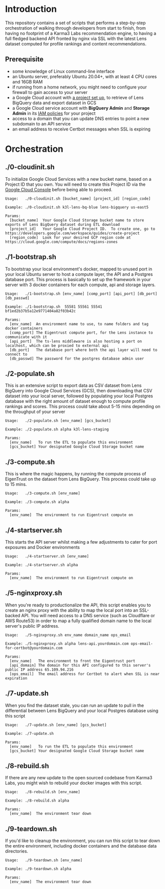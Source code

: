 # Introduction
This repository contains a set of scripts that performs a step-by-step orchestration of walking through developers from start to finish, 
from having no footprint of a Karma3 Labs recommendation engine, to having a full fledged backend API fronted by nginx via SSL with 
the latest Lens dataset computed for profile rankings and content recommendations.

## Prerequisite
- some knowledge of Linux command-line interface
- an Ubuntu server, preferably Ubuntu 20.04+, with at least 4 CPU cores and 16GB RAM
- if running from a home network, you might need to configure your firewall to gain access to your server
- a Google Cloud account with [a project set up](https://cloud.google.com/resource-manager/docs/creating-managing-projects), to retrieve of Lens BigQuery data and export dataset in GCS
- a Google Cloud service account with **BigQuery Admin** and **Storage Admin** in its [IAM policies](https://console.cloud.google.com/iam-admin/iam) for your project
- access to a domain that you can update DNS entries to point a new subdomain to an API service
- an email address to receive Certbot messages when SSL is expiring

# Orchestration

## ./0-cloudinit.sh
To initialize Google Cloud Services with a new bucket name, based on a Project ID that you own.  You will need to create this Project ID
via the [Google Cloud Console](https://developers.google.com/workspace/guides/create-project) before being able to proceed.
```
Usage:   ./0-cloudinit.sh [bucket_name] [project_id] [region_code]

Example: ./0-cloudinit.sh k3l-lens-bq-blue lens-bigquery us-east5

Params:
  [bucket_name]  Your Google Cloud Storage bucket name to store exports of Lens BigQuery dataset during ETL download
  [project_id]   Your Google Cloud Project ID.  To create one, go to https://developers.google.com/workspace/guides/create-project
  [region_code]  Look for your desired GCP region code at https://cloud.google.com/compute/docs/regions-zones
```

## ./1-bootstrap.sh
To bootstrap your local environment's docker, mapped to unused port in your local Ubuntu server to host a compute layer, the API and a Postgres database port.
This process is basically to set up the framework in your server with 3 docker containers for each compute, api and storage layers.
```
Usage:   ./1-bootstrap.sh [env_name] [comp_port] [api_port] [db_port] [db_passwd]

Example: ./1-bootstrap.sh  55581 55561 55541 bf1ed2b37b5a12e9771404a82f03b42c

Params:
  [env_name]  An environment name to use, to name folders and tag docker containers
  [comp_port] The Eigentrust compute port, for the Lens instance to communicate with it
  [api_port]  The ts-lens middleware is also hosting a port on localhost, which can be proxied to external api
  [db_port]   The database port where both the api layer will need to connect to
  [db_passwd] The password for the postgres database admin user
```

## ./2-populate.sh
This is an extensive script to export data as CSV dataset from Lens BigQuery into Google Cloud Services (GCS), then downloading that CSV dataset into
your local server, followed by populating your local Postgres database with the right amount of dataset enough to compute profile rankings and scores.
This process could take about 5-15 mins depending on the throughput of your server
```
Usage:   ./2-populate.sh [env_name] [gcs_bucket]

Example: ./2-populate.sh alpha k3l-lens-staging

Params:
  [env_name]   To run the ETL to populate this environment
  [gcs_bucket] Your designated Google Cloud Storage bucket name
```

## ./3-compute.sh
This is where the magic happens, by running the compute process of EigenTrust on the dataset from Lens BigQuery.  This process could take up to 15 mins.
```
Usage:   ./3-compute.sh [env_name]

Example: ./3-compute.sh alpha

Params:
  [env_name]  The environment to run Eigentrust compute on
```

## ./4-startserver.sh
This starts the API server whilst making a few adjustments to cater for port exposures and Docker environments
```
Usage:   ./4-startserver.sh [env_name]

Example: ./4-startserver.sh alpha

Params:
  [env_name]  The environment to run Eigentrust compute on
```

## ./5-nginxproxy.sh
When you're ready to productionalize the API, this script enables you to create an nginx proxy with the ability to map the local port into an SSL-backed API.
You will need access to a DNS service (such as Cloudflare or AWS Route53) in order to map a fully qualified domain name to the local server's public IP address.
```
Usage:   ./5-nginxproxy.sh env_name domain_name ops_email

Example: ./5-nginxproxy.sh alpha lens-api.yourdomain.com ops-email-for-certbot@yourdomain.com

Params:
  [env_name]   The environment to front the Eigentrust port
  [api_domain] The domain for this API configured to this server's public IP address 65.109.94.216
  [ops_email]  The email address for Certbot to alert when SSL is near expiration
```

## ./7-update.sh
When you find the dataset stale, you can run an update to pull in the differential between Lens BigQuery and your local Postgres database using this script
```
Usage:   ./7-update.sh [env_name] [gcs_bucket]

Example: ./7-update.sh  

Params:
  [env_name]   To run the ETL to populate this environment
  [gcs_bucket] Your designated Google Cloud Storage bucket name
```

## ./8-rebuild.sh
If there are any new update to the open sourced codebase from Karma3 Labs, you might wish to rebuild your docker images with this script.
```
Usage:   ./8-rebuild.sh [env_name]

Example: ./8-rebuild.sh alpha

Params:
  [env_name]  The environment tear down
```

## ./9-teardown.sh
If you'd like to cleanup the environment, you can run this script to tear down the entire environment, including docker containers and the database data directories.
```
Usage:   ./9-teardown.sh [env_name]

Example: ./9-teardown.sh alpha

Params:
  [env_name]  The environment tear down
```
